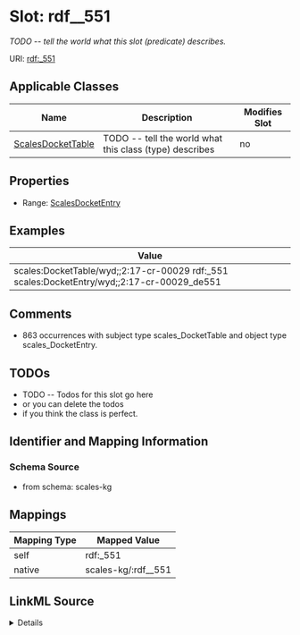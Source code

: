 

# Slot: rdf__551


_TODO -- tell the world what this slot (predicate) describes._





URI: [rdf:_551](http://www.w3.org/1999/02/22-rdf-syntax-ns#_551)



<!-- no inheritance hierarchy -->





## Applicable Classes

| Name | Description | Modifies Slot |
| --- | --- | --- |
| [ScalesDocketTable](../classes/ScalesDocketTable.md) | TODO -- tell the world what this class (type) describes |  no  |







## Properties

* Range: [ScalesDocketEntry](../classes/ScalesDocketEntry.md)






## Examples

| Value |
| --- |
| scales:DocketTable/wyd;;2:17-cr-00029 rdf:_551 scales:DocketEntry/wyd;;2:17-cr-00029_de551 |

## Comments

* 863 occurrences with subject type scales_DocketTable and object type scales_DocketEntry.

## TODOs

* TODO -- Todos for this slot go here
* or you can delete the todos
* if you think the class is perfect.

## Identifier and Mapping Information







### Schema Source


* from schema: scales-kg




## Mappings

| Mapping Type | Mapped Value |
| ---  | ---  |
| self | rdf:_551 |
| native | scales-kg/:rdf__551 |




## LinkML Source

<details>
```yaml
name: rdf__551
description: TODO -- tell the world what this slot (predicate) describes.
todos:
- TODO -- Todos for this slot go here
- or you can delete the todos
- if you think the class is perfect.
comments:
- 863 occurrences with subject type scales_DocketTable and object type scales_DocketEntry.
examples:
- value: scales:DocketTable/wyd;;2:17-cr-00029 rdf:_551 scales:DocketEntry/wyd;;2:17-cr-00029_de551
from_schema: scales-kg
rank: 1000
slot_uri: rdf:_551
alias: rdf__551
domain_of:
- scales_DocketTable
range: scales_DocketEntry

```
</details>